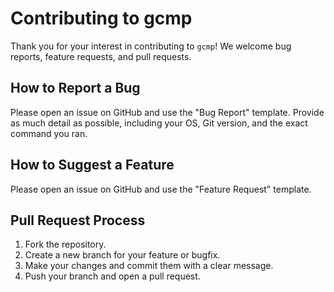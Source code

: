 # Contributing to gcmp

Thank you for your interest in contributing to `gcmp`! We welcome bug reports, feature requests, and pull requests.

## How to Report a Bug

Please open an issue on GitHub and use the "Bug Report" template. Provide as much detail as possible, including your OS, Git version, and the exact command you ran.

## How to Suggest a Feature

Please open an issue on GitHub and use the "Feature Request" template.

## Pull Request Process

1. Fork the repository.
2. Create a new branch for your feature or bugfix.
3. Make your changes and commit them with a clear message.
4. Push your branch and open a pull request.